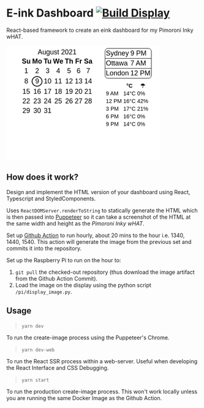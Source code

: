 # E-ink Dashboard  [![Build Display](https://github.com/stephenyu/eink-dashboard/actions/workflows/build_display.yml/badge.svg)](https://github.com/stephenyu/eink-dashboard/actions/workflows/build_display.yml)

React-based framework to create an eink dashboard for my Pimoroni Inky wHAT.

![Build Display](https://raw.githubusercontent.com/stephenyu/eink-dashboard/master/build/image.png)

## How does it work?

Design and implement the HTML version of your dashboard using React, Typescript and StyledComponents.

Uses `ReactDOMServer.renderToString` to statically generate the HTML which is then passed into [Puppeteer](https://github.com/puppeteer/puppeteer) so it can take a screenshot of the HTML at the same width and height as the _Pimoroni Inky wHAT_.

Set up [Github Action](https://github.com/features/actions) to run hourly, about 20 mins to the hour i.e. 1340, 1440, 1540.  This action will generate the image from the previous set and commits it into the repository. 

Set up the Raspberry Pi to run on the hour to:
 1. `git pull` the checked-out repository (thus download the image artifact from the Github Action Commit).
 2. Load the image on the display using the python script `/pi/display_image.py`. 

## Usage

> `yarn dev`

To run the create-image process using the Puppeteer's Chrome.

> `yarn dev-web`

To run the React SSR process within a web-server.  Useful when developing the React Interface and CSS Debugging.

> `yarn start`

To run the production create-image process.  This won't work locally unless you are running the same Docker Image as the Github Action.